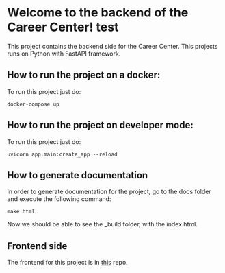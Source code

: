 # Welcome to the backend of the Career Center! test

This project contains the backend side for the Career Center.
This projects runs on Python with FastAPI framework.

## How to run the project on a docker:
To run this project just do:
```
docker-compose up
```

## How to run the project on developer mode:
To run this project just do:
```
uvicorn app.main:create_app --reload 
```

## How to generate documentation
In order to generate documentation for the project, go to the docs folder and execute the following command:
```
make html
```

Now we should be able to see the _build folder, with the index.html.

## Frontend side
The frontend for this project is in [this](https://github.com/gbh-tech/career-center-frontend) repo.
